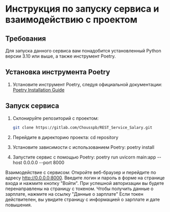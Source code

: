 # Инструкция по запуску сервиса и взаимодействию с проектом

## Требования

Для запуска данного сервиса вам понадобится установленный Python версии 3.10 или выше, а также инструмент Poetry.

## Установка инструмента Poetry

1. Установите инструмент Poetry, следуя официальной документации: [Poetry Installation Guide](https://python-poetry.org/docs/#installation)

## Запуск сервиса

1. Склонируйте репозиторий с проектом:

   ```bash
   git clone https://gitlab.com/Chousspb/REST_Service_Salary.git

2. Перейдите в директорию проекта:
cd repository

3. Установите зависимости с использованием Poetry:
poetry install

4. Запустите сервис с помощью Poetry:
poetry run uvicorn main:app --host 0.0.0.0 --port 8000

Взаимодействие с сервисом:
Откройте веб-браузер и перейдите по адресу http://0.0.0.0:8000.
Введите логин и пароль в форме на странице входа и нажмите кнопку "Войти".
При успешной авторизации вы будете перенаправлены на страницу с токеном.
Чтобы получить данные о зарплате, нажмите на ссылку "Данные о зарплате"
Если токен действителен, вы увидите страницу с информацией о зарплате и дате повышения.
